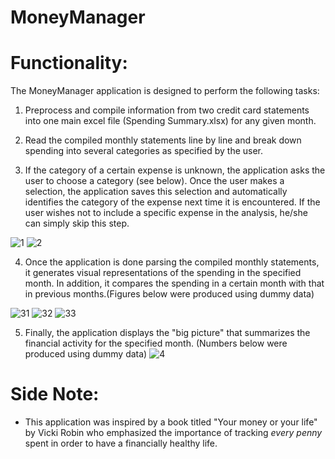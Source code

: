 **MoneyManager**
===================


# Functionality:

The MoneyManager application is designed to perform the following tasks:

1. Preprocess and compile information from two credit card statements into one main excel file (Spending Summary.xlsx) for any given month.

2. Read the compiled monthly statements line by line and break down spending into several categories as specified by the user.

3. If the category of a certain expense is unknown, the application asks the user to choose a category (see below). Once the user makes a selection, the application saves this selection and automatically identifies the category of the expense next time it is encountered. If the user wishes not to include a specific expense in the analysis, he/she can simply skip this step. 

![1](https://user-images.githubusercontent.com/34410616/71704204-e2bbc900-2da6-11ea-8d10-bb2503387878.PNG)
![2](https://user-images.githubusercontent.com/34410616/71704209-e7807d00-2da6-11ea-9610-c73fadf54603.PNG)


4. Once the application is done parsing the compiled monthly statements, it generates visual representations of the spending in the specified month. In addition, it compares the spending in a certain month with that in previous months.(Figures below were produced using dummy data)

![31](https://user-images.githubusercontent.com/34410616/71704393-29f68980-2da8-11ea-96a2-93939b4aa864.PNG)
![32](https://user-images.githubusercontent.com/34410616/71704394-2a8f2000-2da8-11ea-81ff-fc741586a85b.PNG)
![33](https://user-images.githubusercontent.com/34410616/71704395-2a8f2000-2da8-11ea-868a-521619b94d89.PNG)


5. Finally, the application displays the "big picture" that summarizes the financial activity for the specified month. 
(Numbers below were produced using dummy data)
![4](https://user-images.githubusercontent.com/34410616/71704401-32e75b00-2da8-11ea-9787-dc07f811eebe.PNG)



# Side Note: 

* This application was inspired by a book titled "Your money or your life" by Vicki Robin who emphasized the importance of tracking _every penny_ spent in order to have a financially healthy life. 
 
